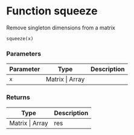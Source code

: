 # Function squeeze

Remove singleton dimensions from a matrix

    squeeze(x)


### Parameters

Parameter | Type | Description
--------- | ---- | -----------
`x` | Matrix &#124; Array | 

### Returns

Type | Description
---- | -----------
Matrix &#124; Array | res




<!-- Note: This file is automatically generated from source code comments. Changes made in this file will be overridden. -->
